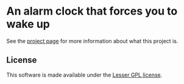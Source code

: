 # An alarm clock that forces you to wake up

See the [project page](https://niallbunting.com/wii/balance/board/alarm/clock/daily/2020/06/17/wii-balance-board-alarm-clock-part-one.html) for more information about what this project is.

## License

This software is made available under the [Lesser GPL license](http://www.gnu.org/licenses/lgpl.html).

